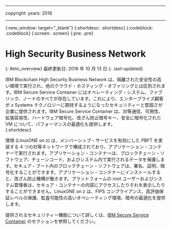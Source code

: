 ﻿---

copyright:
years: 2016

---

{:new_window: target="_blank"}
{:shortdesc: .shortdesc}
{:codeblock: .codeblock}
{:screen: .screen}
{:pre: .pre}


# High Security Business Network
{: #etn_overview}
最終更新日: 2016 年 10 月 13 日
{: .last-updated}

IBM Blockchain High Security Business Network は、隔離された安全性の高い環境で実行され、他のクラウド・ホスティング・オファリングとは区別されます。IBM Secure Service Container にはオペレーティング・システム、ファブリック、ノードのすべてが存在しています。これにより、エンタープライズ顧客が z Systems テクノロジーに期待するようになったセキュリティーと堅固さが企業に提供されます。IBM Secure Service Container は、対等通信、可用性、拡張容易性、ハードウェア暗号化、改ざん防止暗号キー、安全に暗号化された VM について、パフォーマンスの最適化も提供します。  
{:shortdesc}

環境 (LinuxONE on z) は、メンバーシップ・サービスを有効にした PBFT を実装する 4 つの対等ネットワークで構成されており、アプリケーション・コンテナーで実行されます。アプリケーション・コンテナーは、ブロックチェーン・ソフトウェア、チェーンコード、およびシステム内で実行されるデータを保護します。セキュア・ブート内のブロックチェーン・ソフトウェアは、署名、証明、暗号化することができます。アプリケーション・コンテナーにインストールすると、改ざん防止機構が働きます。プラットフォームの root ユーザーおよびシステム管理者は、セキュア・コンテナーの内容にアクセスしたりそれを表示したりすることができません。LinuxONE on z は、FIPS コンプライアンス、高評価保証レベルの保護、監査可能性の高いオペレーティング環境、暗号の最適化を提供します。

提供されるセキュリティー機能について詳しくは、[IBM Secure Service Container](etn_ssc.html) のセクションを参照してください。
